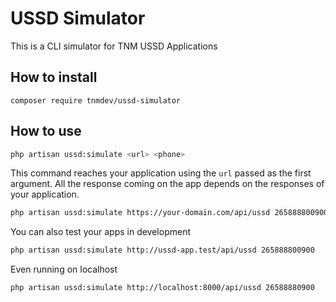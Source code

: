 # USSD Simulator

This is a CLI simulator for TNM USSD Applications

## How to install
```
composer require tnmdev/ussd-simulator
```

## How to use

```bash
php artisan ussd:simulate <url> <phone>
```

This command reaches your application using the `url` passed as the first argument. All the response coming on the app
 depends on the responses of your application. 
  
```bash
php artisan ussd:simulate https://your-domain.com/api/ussd 265888800900
```

You can also test your apps in development
```bash
php artisan ussd:simulate http://ussd-app.test/api/ussd 265888800900
```

Even running on localhost
```bash
php artisan ussd:simulate http://localhost:8000/api/ussd 26588880900
```


